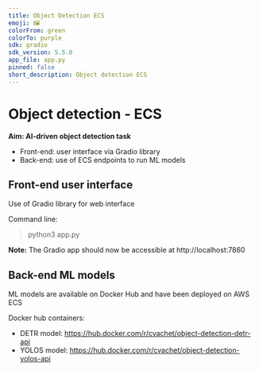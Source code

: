 ```yaml
---
title: Object Detection ECS
emoji: 🖼
colorFrom: green
colorTo: purple
sdk: gradio
sdk_version: 5.5.0
app_file: app.py
pinned: false
short_description: Object detection ECS
---
```


# Object detection - ECS 

<b>Aim: AI-driven object detection task</b>
 - Front-end: user interface via Gradio library
 - Back-end: use of ECS endpoints to run ML models


## Front-end user interface
Use of Gradio library for web interface

Command line:
> python3 app.py

<b>Note:</b> The Gradio app should now be accessible at http://localhost:7860


## Back-end ML models

ML models are available on Docker Hub and have been deployed on AWS ECS


Docker hub containers:
 - DETR model: https://hub.docker.com/r/cvachet/object-detection-detr-api
 - YOLOS model: https://hub.docker.com/r/cvachet/object-detection-yolos-api